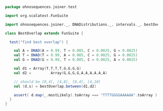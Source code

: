 
```scala
package ohnosequences.joiner.test

import org.scalatest.FunSuite

import ohnosequences.joiner._, DNADistributions._, intervals._, bestOverlap._

class BestOverlap extends FunSuite {

  test("find best overlap") {

    val A = DNAD(A = 0.99, T = 0.005, C = 0.0025, G = 0.0025)
    val T = DNAD(T = 0.99, A = 0.005, C = 0.0025, G = 0.0025)
    val G = DNAD(G = 0.99, T = 0.005, C = 0.0025, A = 0.0025)

    val d1 = Array(T,T,T,T,G,G,G,G)
    val d2 =         Array(G,G,G,G,A,A,A,A,A,A)

    // should be [0,4[, [4,8[, [0,4[, [4,10[
    val (d,s) = bestOverlap.between(d1,d2)

    assert( d.map(_.mostLikely).toArray === "TTTTGGGGAAAAAA".toArray )
  }
}

```




[test/scala/BestOverlap.scala]: BestOverlap.scala.md
[test/scala/Intervals.scala]: Intervals.scala.md
[test/scala/Joiner.scala]: Joiner.scala.md
[main/scala/DNADistributions.scala]: ../../main/scala/DNADistributions.scala.md
[main/scala/package.scala]: ../../main/scala/package.scala.md
[main/scala/intervals.scala]: ../../main/scala/intervals.scala.md
[main/scala/io.scala]: ../../main/scala/io.scala.md
[main/scala/bestOverlap.scala]: ../../main/scala/bestOverlap.scala.md